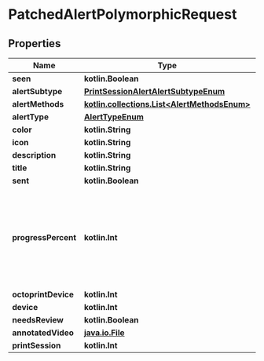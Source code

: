 
# PatchedAlertPolymorphicRequest

## Properties
Name | Type | Description | Notes
------------ | ------------- | ------------- | -------------
**seen** | **kotlin.Boolean** |  |  [optional]
**alertSubtype** | [**PrintSessionAlertAlertSubtypeEnum**](PrintSessionAlertAlertSubtypeEnum.md) |  |  [optional]
**alertMethods** | [**kotlin.collections.List&lt;AlertMethodsEnum&gt;**](AlertMethodsEnum.md) |  |  [optional]
**alertType** | [**AlertTypeEnum**](AlertTypeEnum.md) |  |  [optional]
**color** | **kotlin.String** |  |  [optional]
**icon** | **kotlin.String** |  |  [optional]
**description** | **kotlin.String** |  |  [optional]
**title** | **kotlin.String** |  |  [optional]
**sent** | **kotlin.Boolean** |  |  [optional]
**progressPercent** | **kotlin.Int** | Progress notification interval. Example: 25 will notify you at 25%, 50%, 75%, and 100% progress |  [optional]
**octoprintDevice** | **kotlin.Int** |  |  [optional]
**device** | **kotlin.Int** |  |  [optional]
**needsReview** | **kotlin.Boolean** |  |  [optional]
**annotatedVideo** | [**java.io.File**](java.io.File.md) |  |  [optional]
**printSession** | **kotlin.Int** |  |  [optional]



